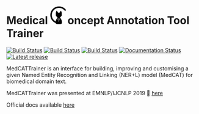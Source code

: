  # Medical <img src="https://github.com/CogStack/MedCATtrainer/blob/master/webapp/frontend/src/assets/cat-logo.png" width=45>oncept Annotation Tool Trainer

[![Build Status](https://github.com/CogStack/MedCATtrainer/actions/workflows/ci.yml/badge.svg?branch=master)](https://github.com/CogStack/MedCATtrainer/actions/workflows/qa.yml?query=branch%3Amaster)
[![Build Status](https://github.com/CogStack/MedCATtrainer/actions/workflows/qa.yml/badge.svg?branch=master)](https://github.com/CogStack/MedCATtrainer/actions/workflows/qa.yml?query=branch%3Amaster)
[![Build Status](https://github.com/CogStack/MedCATtrainer/actions/workflows/release.yml/badge.svg?branch=master)](https://github.com/CogStack/MedCATtrainer/actions/workflows/qa.yml?query=branch%3Amaster)
[![Documentation Status](https://readthedocs.org/projects/medcattrainer/badge/?version=latest)](https://medcattrainer.readthedocs.io/en/latest/?badge=latest)
[![Latest release](https://img.shields.io/github/v/release/CogStack/MedCATtrainer)](https://github.com/CogStack/MedCATtrainer/releases/latest)

MedCATTrainer is an interface for building, improving and customising a given Named Entity Recognition 
and Linking (NER+L) model (MedCAT) for biomedical domain text.

MedCATTrainer was presented at EMNLP/IJCNLP 2019 :tada:
[here](https://www.aclweb.org/anthology/D19-3024.pdf)

Official docs available [here](https://medcattrainer.readthedocs.io/en/latest/)